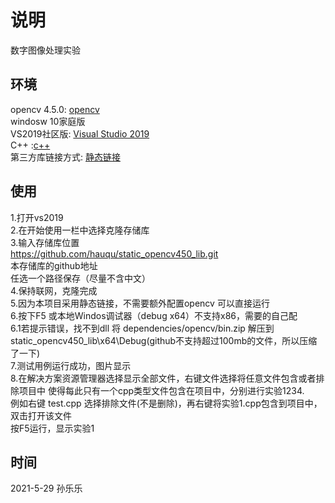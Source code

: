 # 说明
数字图像处理实验<br>
## 环境
opencv 4.5.0: [opencv](https://opencv.org/releases/) <br>
windosw 10家庭版<br>
VS2019社区版: [Visual Studio 2019](https://visualstudio.microsoft.com/zh-hans/vs/)<br>
C++ :[c++](https://en.cppreference.com/w/)<br>
第三方库链接方式: [静态链接](https://www.bilibili.com/video/BV1vp4y1W7ze?t=975)<br>

## 使用

1.打开vs2019<br>
2.在开始使用一栏中选择克隆存储库<br>
3.输入存储库位置<br>
https://github.com/hauqu/static_opencv450_lib.git<br>
本存储库的github地址<br>
任选一个路径保存（尽量不含中文）<br>
4.保持联网，克隆完成<br>
5.因为本项目采用静态链接，不需要额外配置opencv 可以直接运行<br>
6.按下F5 或本地Windos调试器（debug x64）不支持x86，需要的自己配<br>
	6.1若提示错误，找不到dll 将 dependencies/opencv/bin.zip 解压到
	static_opencv450_lib\x64\Debug(github不支持超过100mb的文件，所以压缩了一下)
	<br>
7.测试用例运行成功，图片显示<br>
8.在解决方案资源管理器选择显示全部文件，右键文件选择将任意文件包含或者排除项目中
使得每此只有一个cpp类型文件包含在项目中，分别进行实验1234.<br>
例如右键 test.cpp 选择排除文件(不是删除)，再右键将实验1.cpp包含到项目中，双击打开该文件<br>
按F5运行，显示实验1

## 时间 
2021-5-29
孙乐乐



